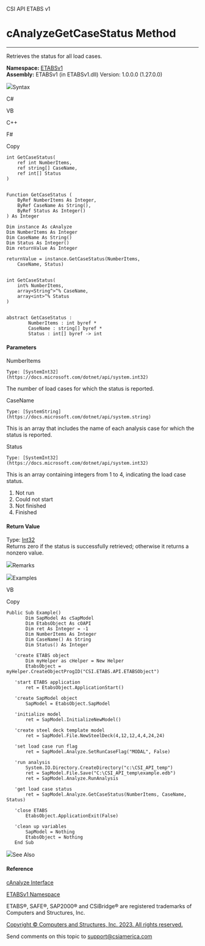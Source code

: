 ﻿

CSI API ETABS v1

# cAnalyzeGetCaseStatus Method  
  
---  
  
Retrieves the status for all load cases.

**Namespace:** [ETABSv1](2780f1b8-2033-5289-2298-1cdb2a7508d9.htm)  
**Assembly:** ETABSv1 (in ETABSv1.dll) Version: 1.0.0.0 (1.27.0.0)

![](../icons/SectionExpanded.png)Syntax

C#

VB

C++

F#

Copy

    
    
    int GetCaseStatus(
    	ref int NumberItems,
    	ref string[] CaseName,
    	ref int[] Status
    )
    
    
    Function GetCaseStatus ( 
    	ByRef NumberItems As Integer,
    	ByRef CaseName As String(),
    	ByRef Status As Integer()
    ) As Integer
    
    Dim instance As cAnalyze
    Dim NumberItems As Integer
    Dim CaseName As String()
    Dim Status As Integer()
    Dim returnValue As Integer
    
    returnValue = instance.GetCaseStatus(NumberItems, 
    	CaseName, Status)
    
    
    int GetCaseStatus(
    	int% NumberItems, 
    	array<String^>^% CaseName, 
    	array<int>^% Status
    )
    
    
    abstract GetCaseStatus : 
            NumberItems : int byref * 
            CaseName : string[] byref * 
            Status : int[] byref -> int 
    

#### Parameters

NumberItems

    Type: [SystemInt32](https://docs.microsoft.com/dotnet/api/system.int32)  
The number of load cases for which the status is reported.

CaseName

    Type: [SystemString](https://docs.microsoft.com/dotnet/api/system.string)  
This is an array that includes the name of each analysis case for which the
status is reported.

Status

    Type: [SystemInt32](https://docs.microsoft.com/dotnet/api/system.int32)  
This is an array containing integers from 1 to 4, indicating the load case
status.

  1. Not run
  2. Could not start
  3. Not finished
  4. Finished

#### Return Value

Type: [Int32](https://docs.microsoft.com/dotnet/api/system.int32)  
Returns zero if the status is successfully retrieved; otherwise it returns a
nonzero value.

![](../icons/SectionExpanded.png)Remarks

![](../icons/SectionExpanded.png)Examples

VB

Copy

    
    
    Public Sub Example()
           Dim SapModel As cSapModel
           Dim EtabsObject As cOAPI
           Dim ret As Integer = -1
           Dim NumberItems As Integer
           Dim CaseName() As String
           Dim Status() As Integer
    
       'create ETABS object
           Dim myHelper as cHelper = New Helper
           EtabsObject = myHelper.CreateObjectProgID("CSI.ETABS.API.ETABSObject")
    
       'start ETABS application
           ret = EtabsObject.ApplicationStart()
    
       'create SapModel object
           SapModel = EtabsObject.SapModel
    
       'initialize model
           ret = SapModel.InitializeNewModel()
    
       'create steel deck template model
           ret = SapModel.File.NewSteelDeck(4,12,12,4,4,24,24)
    
       'set load case run flag
           ret = SapModel.Analyze.SetRunCaseFlag("MODAL", False)
    
       'run analysis
           System.IO.Directory.CreateDirectory("c:\CSI_API_temp")
           ret = SapModel.File.Save("C:\CSI_API_temp\example.edb")
           ret = SapModel.Analyze.RunAnalysis
    
       'get load case status
           ret = SapModel.Analyze.GetCaseStatus(NumberItems, CaseName, Status)
    
       'close ETABS
           EtabsObject.ApplicationExit(False)
    
       'clean up variables
           SapModel = Nothing
           EtabsObject = Nothing
       End Sub

![](../icons/SectionExpanded.png)See Also

#### Reference

[cAnalyze Interface](025793e2-df8b-7de9-b63c-3a76763bae64.htm)

[ETABSv1 Namespace](2780f1b8-2033-5289-2298-1cdb2a7508d9.htm)

ETABS®, SAFE®, SAP2000® and CSiBridge® are registered trademarks of Computers
and Structures, Inc.  

[Copyright © Computers and Structures, Inc. 2023. All rights
reserved.](http://www.csiamerica.com)

Send comments on this topic to
[support@csiamerica.com](mailto:support%40csiamerica.com?Subject=CSI%20API%20ETABS%20v1)

